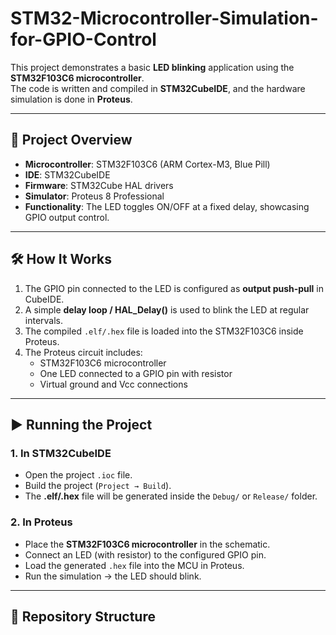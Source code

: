 # STM32-Microcontroller-Simulation-for-GPIO-Control

This project demonstrates a basic **LED blinking** application using the **STM32F103C6 microcontroller**.  
The code is written and compiled in **STM32CubeIDE**, and the hardware simulation is done in **Proteus**.

---

## 📌 Project Overview
- **Microcontroller**: STM32F103C6 (ARM Cortex-M3, Blue Pill)  
- **IDE**: STM32CubeIDE  
- **Firmware**: STM32Cube HAL drivers  
- **Simulator**: Proteus 8 Professional  
- **Functionality**: The LED toggles ON/OFF at a fixed delay, showcasing GPIO output control.

---

## 🛠️ How It Works
1. The GPIO pin connected to the LED is configured as **output push-pull** in CubeIDE.  
2. A simple **delay loop / HAL_Delay()** is used to blink the LED at regular intervals.  
3. The compiled `.elf/.hex` file is loaded into the STM32F103C6 inside Proteus.  
4. The Proteus circuit includes:
   - STM32F103C6 microcontroller  
   - One LED connected to a GPIO pin with resistor  
   - Virtual ground and Vcc connections  

---

## ▶️ Running the Project
### 1. In STM32CubeIDE
- Open the project `.ioc` file.  
- Build the project (`Project → Build`).  
- The **.elf/.hex** file will be generated inside the `Debug/` or `Release/` folder.  

### 2. In Proteus
- Place the **STM32F103C6 microcontroller** in the schematic.  
- Connect an LED (with resistor) to the configured GPIO pin.  
- Load the generated `.hex` file into the MCU in Proteus.  
- Run the simulation → the LED should blink.  

---

## 📂 Repository Structure

